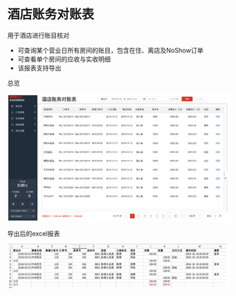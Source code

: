 # 酒店账务对账表

用于酒店进行账目核对

* 可查询某个营业日所有房间的账目，包含在住、离店及NoShow订单
* 可查看单个房间的应收与实收明细
* 该报表支持导出

总览

![](../../../.gitbook/assets/image%20%28182%29.png)

导出后的excel报表

![](../../../.gitbook/assets/image%20%28175%29.png)



